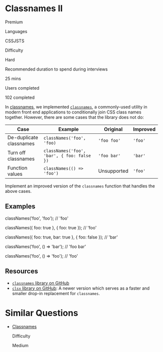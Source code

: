 # Classnames II

Premium

Languages

CSSJSTS

Difficulty

Hard

Recommended duration to spend during interviews

25 mins

Users completed

102 completed

In [classnames](https://www.greatfrontend.com/questions/javascript/classnames), we implemented [`classnames`](https://github.com/JedWatson/classnames), a commonly-used utility in modern front end applications to conditionally join CSS class names together. However, there are some cases that the library does not do:

|Case|Example|Original|Improved|
|---|---|---|---|
|De-duplicate classnames|`classNames('foo', 'foo)`|`'foo foo'`|`'foo'`|
|Turn off classnames|`classNames('foo', 'bar', { foo: false })`|`'foo bar'`|`'bar'`|
|Function values|`classNames(() => 'foo')`|Unsupported|`'foo'`|

Implement an improved version of the `classnames` function that handles the above cases.

## Examples

classNames('foo', 'foo'); // 'foo'

classNames({ foo: true }, { foo: true }); // 'foo'

classNames({ foo: true, bar: true }, { foo: false }); // 'bar'

classNames('foo', () => 'bar'); // 'foo bar'

classNames('foo', () => 'foo'); // 'foo'

## Resources

- [`classnames` library on GitHub](https://github.com/JedWatson/classnames)
- [`clsx` library on GitHub](https://github.com/lukeed/clsx): A newer version which serves as a faster and smaller drop-in replacement for `classnames`.

# Similar Questions

- [Classnames](https://www.greatfrontend.com/questions/javascript/classnames)
    
    Difficulty
    
    Medium
